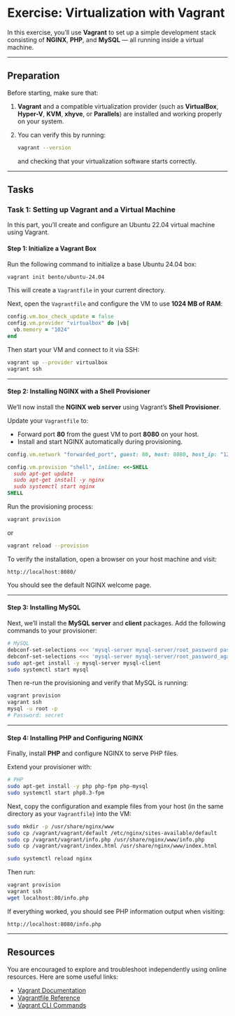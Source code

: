 # **Exercise: Virtualization with Vagrant**

In this exercise, you’ll use **Vagrant** to set up a simple development stack consisting of **NGINX**, **PHP**, and **MySQL** — all running inside a virtual machine.

---

## **Preparation**

Before starting, make sure that:

1. **Vagrant** and a compatible virtualization provider (such as **VirtualBox**, **Hyper-V**, **KVM**, **xhyve**, or **Parallels**) are installed and working properly on your system.
2. You can verify this by running:

   ```bash
   vagrant --version
   ```

   and checking that your virtualization software starts correctly.

---

## **Tasks**

### **Task 1: Setting up Vagrant and a Virtual Machine**

In this part, you’ll create and configure an Ubuntu 22.04 virtual machine using Vagrant.

#### **Step 1: Initialize a Vagrant Box**

Run the following command to initialize a base Ubuntu 24.04 box: 

```bash
vagrant init bento/ubuntu-24.04
```

This will create a `Vagrantfile` in your current directory.

Next, open the `Vagrantfile` and configure the VM to use **1024 MB of RAM**:

```ruby
config.vm.box_check_update = false
config.vm.provider "virtualbox" do |vb|
  vb.memory = "1024"
end
```

Then start your VM and connect to it via SSH:

```bash
vagrant up --provider virtualbox
vagrant ssh
```

---

#### **Step 2: Installing NGINX with a Shell Provisioner**

We’ll now install the **NGINX web server** using Vagrant’s **Shell Provisioner**.

Update your `Vagrantfile` to:

* Forward port **80** from the guest VM to port **8080** on your host.
* Install and start NGINX automatically during provisioning.

```ruby
config.vm.network "forwarded_port", guest: 80, host: 8080, host_ip: "127.0.0.1"

config.vm.provision "shell", inline: <<-SHELL
  sudo apt-get update
  sudo apt-get install -y nginx
  sudo systemctl start nginx
SHELL
```

Run the provisioning process:

```bash
vagrant provision
```

or

```bash
vagrant reload --provision
```

To verify the installation, open a browser on your host machine and visit:

```
http://localhost:8080/
```

You should see the default NGINX welcome page.

---

#### **Step 3: Installing MySQL**

Next, we’ll install the **MySQL server** and **client** packages. Add the following commands to your provisioner:

```bash
# MySQL
debconf-set-selections <<< 'mysql-server mysql-server/root_password password secret'
debconf-set-selections <<< 'mysql-server mysql-server/root_password_again password secret'
sudo apt-get install -y mysql-server mysql-client
sudo systemctl start mysql
```

Then re-run the provisioning and verify that MySQL is running:

```bash
vagrant provision
vagrant ssh
mysql -u root -p
# Password: secret
```

---

#### **Step 4: Installing PHP and Configuring NGINX**

Finally, install **PHP** and configure NGINX to serve PHP files.

Extend your provisioner with:

```bash
# PHP
sudo apt-get install -y php php-fpm php-mysql
sudo systemctl start php8.3-fpm
```

Next, copy the configuration and example files from your host (in the same directory as your `Vagrantfile`) into the VM:

```bash
sudo mkdir -p /usr/share/nginx/www
sudo cp /vagrant/vagrant/default /etc/nginx/sites-available/default
sudo cp /vagrant/vagrant/info.php /usr/share/nginx/www/info.php
sudo cp /vagrant/vagrant/index.html /usr/share/nginx/www/index.html

sudo systemctl reload nginx
```

Then run:

```bash
vagrant provision
vagrant ssh
wget localhost:80/info.php
```

If everything worked, you should see PHP information output when visiting:

```
http://localhost:8080/info.php
```

---

## **Resources**

You are encouraged to explore and troubleshoot independently using online resources. Here are some useful links:

* [Vagrant Documentation](https://docs.vagrantup.com)
* [Vagrantfile Reference](https://www.vagrantup.com/docs/vagrantfile)
* [Vagrant CLI Commands](https://www.vagrantup.com/docs/cli)
